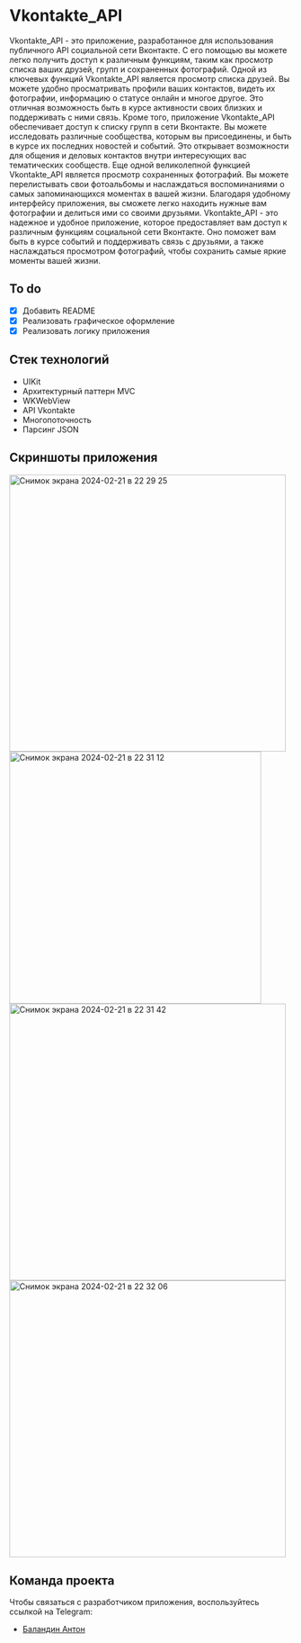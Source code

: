 # Vkontakte_API
Vkontakte_API - это приложение, разработанное для использования публичного API социальной сети Вконтакте. С его помощью вы можете легко получить доступ к различным функциям, таким как просмотр списка ваших друзей, групп и сохраненных фотографий.
Одной из ключевых функций Vkontakte_API является просмотр списка друзей. Вы можете удобно просматривать профили ваших контактов, видеть их фотографии, информацию о статусе онлайн и многое другое. Это отличная возможность быть в курсе активности своих близких и поддерживать с ними связь.
Кроме того, приложение Vkontakte_API обеспечивает доступ к списку групп в сети Вконтакте. Вы можете исследовать различные сообщества, которым вы присоединены, и быть в курсе их последних новостей и событий. Это открывает возможности для общения и деловых контактов внутри интересующих вас тематических сообществ.
Еще одной великолепной функцией Vkontakte_API является просмотр сохраненных фотографий. Вы можете перелистывать свои фотоальбомы и наслаждаться воспоминаниями о самых запоминающихся моментах в вашей жизни. Благодаря удобному интерфейсу приложения, вы сможете легко находить нужные вам фотографии и делиться ими со своими друзьями.
Vkontakte_API - это надежное и удобное приложение, которое предоставляет вам доступ к различным функциям социальной сети Вконтакте. Оно поможет вам быть в курсе событий и поддерживать связь с друзьями, а также  наслаждаться просмотром фотографий, чтобы сохранить самые яркие моменты вашей жизни.

## To do
- [x] Добавить README
- [x] Реализовать графическое оформление
- [x] Реализовать логику приложения

## Стек технологий
- UIKit
- Архитектурный паттерн MVC
- WKWebView
- API Vkontakte
- Многопоточность
- Парсинг JSON

## Скриншоты приложения
<img width="492" alt="Снимок экрана 2024-02-21 в 22 29 25" src="https://github.com/balandzin/Vkontakte_API/assets/113136992/e0122f71-0000-4cac-a4c5-e852ae88c921">
<img width="448" alt="Снимок экрана 2024-02-21 в 22 31 12" src="https://github.com/balandzin/Vkontakte_API/assets/113136992/434f80a2-40a4-4670-b283-19d5e4f6d0ad">
<img width="492" alt="Снимок экрана 2024-02-21 в 22 31 42" src="https://github.com/balandzin/Vkontakte_API/assets/113136992/f780317e-ba10-4103-9b68-6240d3409577">
<img width="492" alt="Снимок экрана 2024-02-21 в 22 32 06" src="https://github.com/balandzin/Vkontakte_API/assets/113136992/f208a5f2-d6d9-4f18-b28c-50511a2165b5">

## Команда проекта
Чтобы связаться с разработчиком приложения, воспользуйтесь ссылкой на Telegram:

- [Баландин Антон](https://t.me/+375336886070)
